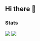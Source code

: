 ## Hi there 👋

### Stats

![](https://github-readme-stats.vercel.app/api?username=mauriciocordeiro&show_icons=true&layout=compact)
![](https://github-readme-stats.vercel.app/api/top-langs/?username=mauriciocordeiro&icons=true&layout=compact)

<!--
**mauriciocordeiro/mauriciocordeiro** is a ✨ _special_ ✨ repository because its `README.md` (this file) appears on your GitHub profile.

Here are some ideas to get you started:

- 🔭 I’m currently working on ...
- 🌱 I’m currently learning ...
- 👯 I’m looking to collaborate on ...
- 🤔 I’m looking for help with ...
- 💬 Ask me about ...
- 📫 How to reach me: ...
- 😄 Pronouns: ...
- ⚡ Fun fact: ...
-->
